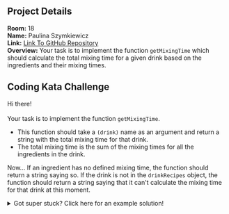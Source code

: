 ## Project Details

**Room:** 18 <br>
**Name:** Paulina Szymkiewicz <br>
**Link:** [Link To GitHub Repository](https://github.com/SchoolOfCode/bc17-w6-hackathon-make-a-codewars-challenge-v3-peposlawa.git) <br>
**Overview:** Your task is to implement the function `getMixingTime` which should calculate the total mixing time for a given drink based on the ingredients and their mixing times.

## Coding Kata Challenge

Hi there! <br><br>
Your task is to implement the function `getMixingTime`.

- This function should take a `(drink)` name as an argument and return a string with the total mixing time for that drink.
- The total mixing time is the sum of the mixing times for all the ingredients in the drink.

Now... If an ingredient has no defined mixing time, the function should return a string saying so. If the drink is not in the `drinkRecipes` object, the function should return a string saying that it can't calculate the mixing time for that drink at this moment.

<details>
  <summary>Got super stuck? Click here for an example solution!</summary>

### Javascript

```javascript
function getMixingTime(drink) { // Function to calculate mixing time for drinks
  const ingredients = drinkRecipes[drink]; // Get ingredients for the drink from drinkRecipes object
  if (!ingredients) { // If drink is not found in drinkRecipes object, return error message
    return `I can't calculate mixing time for "Zombie" at this moment.`;
  }

  let totalMixingTime = 0; // Initialize totalMixingTime variable to start at 0
  for (let i = 0; i < ingredients.length; i++) { // Loop through each ingredient in the ingredients array
    const ingredient = ingredients[i]; // Get the ingredient from the array at index i (which means the current ingredient in the loop)
    if (ingredientTimes[ingredient] !== undefined) { // If the ingredient has a defined mixing time in the ingredientTimes object
      totalMixingTime += ingredientTimes[ingredient]; // Add the mixing time of the ingredient to the totalMixingTime variable to calculate the total mixing time
    } else { // If the ingredient does not have a defined mixing time in the ingredientTimes object return error message
      return `Ingredient "${ingredient}" has no defined mixing time.`;
    }
  } // If all ingredients have defined mixing time, return the total mixing time for the drink
  return `Total mixing time for ${drink} will be ${totalMixingTime} minutes.`;
}
```

</details>